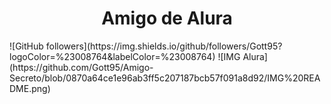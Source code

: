 <h1 align="center"> Amigo de Alura </h1>
![GitHub followers](https://img.shields.io/github/followers/Gott95?logoColor=%23008764&labelColor=%23008764)
![IMG Alura](https://github.com/Gott95/Amigo-Secreto/blob/0870a64ce1e96ab3ff5c207187bcb57f091a8d92/IMG%20README.png)





 
